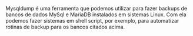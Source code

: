 Mysqldump é uma ferramenta que podemos utilizar para fazer backups de bancos de dados MySql e MariaDB instalados em sistemas Linux. Com ela podemos fazer sistemas em shell script, por exemplo, para automatizar rotinas de backup para os bancos citados acima.
